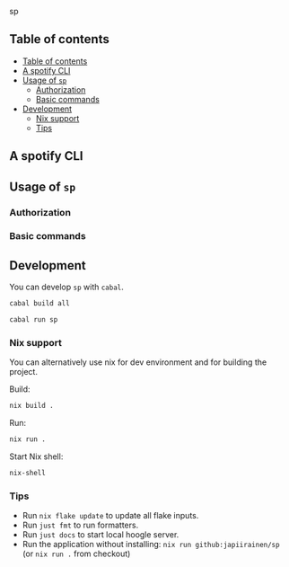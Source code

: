 sp

## Table of contents

- [Table of contents](#table-of-contents)
- [A spotify CLI](#a-spotify-cli)
- [Usage of `sp`](#usage-of-sp)
  - [Authorization](#authorization)
  - [Basic commands](#basic-commands)
- [Development](#development)
  - [Nix support](#nix-support)
  - [Tips](#tips)

## A spotify CLI

## Usage of `sp`

### Authorization

### Basic commands

## Development

You can develop `sp` with `cabal`.

```sh
cabal build all

cabal run sp
```

### Nix support

You can alternatively use nix for dev environment and for building the project.

Build:

```sh
nix build .
```

Run:

```sh
nix run .
```

Start Nix shell:

```sh
nix-shell
```

### Tips

- Run `nix flake update` to update all flake inputs.
- Run `just fmt` to run formatters.
- Run `just docs` to start  local hoogle server.
- Run the application without installing: `nix run github:japiirainen/sp` (or `nix run .` from checkout)
